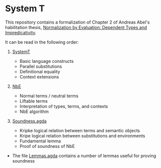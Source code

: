 # System T

This repository contains a formalization of Chapter 2 of Andreas Abel's habilitation thesis,
[Normalization by Evaluation: Dependent Types and Impredicativity](https://www.cse.chalmers.se/~abela/habil.pdf).

It can be read in the following order:

1) [SystemT](./SystemT.lagda.md)
    * Basic language constructs
    * Parallel substitutions
    * Definitional equality
    * Context extensions

2) [NbE](./NbE.lagda.md)
    * Normal terms / neutral terms
    * Liftable terms
    * Interpretation of types, terms, and contexts
    * NbE algorithm

3) [Soundness.agda](./Soundness.agda)
    * Kripke logical relation between terms and semantic objects
    * Kripe logical relation between substitutions and environments
    * Fundamental lemma
    * Proof of soundness of NbE

* The file [Lemmas.agda](./Lemmas.agda) contains a number of lemmas useful for proving soundness
